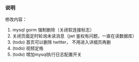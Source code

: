 ### 说明

修改内容：
1. mysql gorm 强制删除（关闭软连接标志）
2. 关闭页面定时轮询未读消息（jwt 鉴权有问题，一直在读数据库）
3. (todo) 首页可以删除 twitter， 不用进入详细页再删
4. (todo) 视频定格
5. (todo) 增加mysql执行日志配置开关 